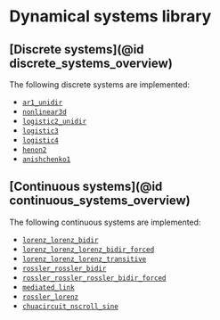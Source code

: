 
# Dynamical systems library

## [Discrete systems](@id discrete_systems_overview)

The following discrete systems are implemented:

- [`ar1_unidir`](@ref)
- [`nonlinear3d`](@ref)
- [`logistic2_unidir`](@ref)
- [`logistic3`](@ref)
- [`logistic4`](@ref)
- [`henon2`](@ref)
- [`anishchenko1`](@ref)

## [Continuous systems](@id continuous_systems_overview)

The following continuous systems are implemented:

- [`lorenz_lorenz_bidir`](@ref)
- [`lorenz_lorenz_lorenz_bidir_forced`](@ref)
- [`lorenz_lorenz_lorenz_transitive`](@ref)
- [`rossler_rossler_bidir`](@ref)
- [`rossler_rossler_rossler_bidir_forced`](@ref)
- [`mediated_link`](@ref)
- [`rossler_lorenz`](@ref)
- [`chuacircuit_nscroll_sine`](@ref)
